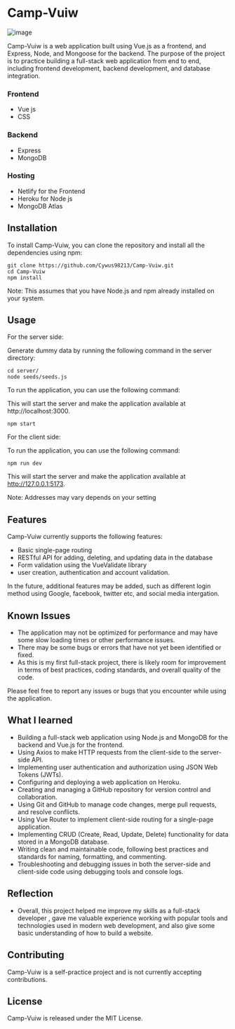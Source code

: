 # Camp-Vuiw
![image](https://user-images.githubusercontent.com/91040918/236347624-93494445-8117-494b-9cce-79aa04d450ef.png)

Camp-Vuiw is a web application built using Vue.js as a frontend, and Express, Node, and Mongoose for the backend. The purpose of the project is to practice building a full-stack web application from end to end, including frontend development, backend development, and database integration.

### Frontend

- Vue js
- CSS

### Backend

- Express
- MongoDB

### Hosting

- Netlify for the Frontend
- Heroku for Node js
- MongoDB Atlas

## Installation

To install Camp-Vuiw, you can clone the repository and install all the dependencies using npm:

```
git clone https://github.com/Cywus98213/Camp-Vuiw.git
cd Camp-Vuiw
npm install
```

Note: This assumes that you have Node.js and npm already installed on your system.

## Usage

For the server side:

Generate dummy data by running the following command in the server directory:

```
cd server/
node seeds/seeds.js
```

To run the application, you can use the following command:

This will start the server and make the application available at http://localhost:3000.

```
npm start
```

For the client side:

To run the application, you can use the following command:

```
npm run dev
```

This will start the server and make the application available at http://127.0.0.1:5173.

Note: Addresses may vary depends on your setting

## Features

Camp-Vuiw currently supports the following features:

- Basic single-page routing
- RESTful API for adding, deleting, and updating data in the database
- Form validation using the VueValidate library
- user creation, authentication and account validation.

In the future, additional features may be added, such as different login method using Google, facebook, twitter etc, and social media intergation.

## Known Issues

- The application may not be optimized for performance and may have some slow loading times or other performance issues.
- There may be some bugs or errors that have not yet been identified or fixed.
- As this is my first full-stack project, there is likely room for improvement in terms of best practices, coding standards, and overall quality of the code.

Please feel free to report any issues or bugs that you encounter while using the application.

## What I learned

- Building a full-stack web application using Node.js and MongoDB for the backend and Vue.js for the frontend.
- Using Axios to make HTTP requests from the client-side to the server-side API.
- Implementing user authentication and authorization using JSON Web Tokens (JWTs).
- Configuring and deploying a web application on Heroku.
- Creating and managing a GitHub repository for version control and collaboration.
- Using Git and GitHub to manage code changes, merge pull requests, and resolve conflicts.
- Using Vue Router to implement client-side routing for a single-page application.
- Implementing CRUD (Create, Read, Update, Delete) functionality for data stored in a MongoDB database.
- Writing clean and maintainable code, following best practices and standards for naming, formatting, and commenting.
- Troubleshooting and debugging issues in both the server-side and client-side code using debugging tools and console logs.

## Reflection

- Overall, this project helped me improve my skills as a full-stack developer , gave me valuable experience working with popular tools and technologies used in modern web development, and also give some basic understanding of how to build a website.

## Contributing

Camp-Vuiw is a self-practice project and is not currently accepting contributions.

## License

Camp-Vuiw is released under the MIT License.
